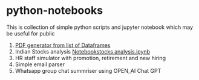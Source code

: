 # python-notebooks
This is collection of simple python scripts and jupyter notebook which may be useful for public
1. [PDF generator from list of Dataframes](pdf_generator.py)
2. Indian Stocks analysis [Notebookstocks analysis.ipynb](https://github.com/gauravmeena0708/python-notebooks/blob/master/Notebook%20Balancesheet.ipynb)
3. HR staff simulator with promotion, retirement and new hiring
4. Simple email parser
5. Whatsapp group chat summriser using OPEN_AI Chat GPT
